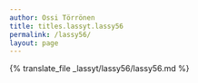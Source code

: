 ```yaml
---
author: Ossi Törrönen
title: titles.lassyt.lassy56
permalink: /lassy56/
layout: page
---
```

{% translate_file _lassyt/lassy56/lassy56.md %}
